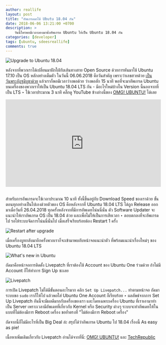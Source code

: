 ```yaml
---
author: reallife
layout: post
title: "อัพเกรดมาใช้ Ubutu 18.04 กัน"
date: 2018-06-06 13:21:00 +0700
description: >
    วันนี้ใครพอมีเวลาลองมานั่งอัพเกรด Ubuntu ให้เป็น Ubuntu 18.04 กัน
categories: [developer]
tags: [ubuntu, sdeesreallife]
comments: true
---
```

![Upgrade to Ubuntu 18.04](https://res.cloudinary.com/sdees-reallife/image/upload/v1528266842/Screenshot_from_2018-06-06_13-30-14.png)

หลังจากที่พวกเราได้เปลี่ยนมาฝักใฝ่กับเส้นทางสาย Open Source ด้วยการหันมาใช้ Ubuntu 17.10 เป็น OS หลักอย่างเต็มตัว ในวันนี้ 06.06.2018 คือวันสำคัญ เพราะว่าเลขสวยด้วย [เป็นวันพระอัฏฐมีบูชาด้วย](https://www.sdee.co/sdees/2018/01/24/buddhist-holy-days-2018/) แล้วเราก็พอมีเวลาว่างพอด้วย ว่างพอสัก 15 นาที พอที่จะมาอัพเกรด Ubuntu บนเครื่องของพวกเราให้เป็น Ubuntu 18.04 LTS กัน - มีอะไรใหม่บ้างใน Version นี้นอกจากที่เป็น LTS ‣ ใช้เวลาประมาณ 3 นาที คลิ๊กดู YouTube ข้างล่างนี้ของ [OMG! UBUNTU!](https://www.youtube.com/user/omgubuntu) ได้เลย

<div style="position:relative;width:100%;height:0;padding-bottom:56.25%;">
<iframe style="width:100%;height:100%;position:absolute;top:0;left:0;" src="https://www.youtube.com/embed/ONXfL6evR0Q" frameborder="0" allow="autoplay; encrypted-media" allowfullscreen>
</iframe>
</div><br/>

สำหรับการอัพเกรดจะใช้เวลาประมาณ 10 นาที ทั้งนี้ขึ้นอยู่กับ Download Speed ของเราด้วย ขั้นตอนทุกอย่างเป็นไปเองด้วยตัวของ OS คือหลังจากที่ Ubuntu 18.04 LTS ได้ถูก Release ออกมาเมื่อวันที่ 26.04.2018 ทุกครั้งหลังจากที่มีการอัพเดทโน่นนี่นั่น ตัว Software Updater จะแนะนำให้เราอัพเกรด OS เป็น 18.04 ด้วย และเพื่อไม่ให้เป็นการเสียเวลา ‣ ตอบตกลงที่จะอัพเกรดไป รอให้ระบบจัดการโน่นนี่นั่นไป เมื่อเสร็จเรียบร้อยต้อง Restart 1 ครั้ง

![Restart after upgrade](https://res.cloudinary.com/sdees-reallife/image/upload/c_crop,x_2000,y_50,w_1000,h_750/w_400,c_scale/Screenshot_from_2018-06-06_12-12-10.png)

เมื่อเครื่องบูทกลับมาอีกครั้งพวกเราก็จะเข้ามาพบกับหน้าจอแนะนำตัว ที่พร้อมแนะนำเรื่องใหม่ๆ ของ Ubuntu 18.04 LTS

![What's new in Ubuntu](https://res.cloudinary.com/sdees-reallife/image/upload/c_crop,x_180,y_50,w_1000,h_750/w_400,c_scale/Screenshot_from_2018-06-06_12-14-43.png)

ถัดมาคือหน้าจอการติดตั้ง Livepatch ที่เราต้องใช้ Account ของ Ubuntu One ร่วมด้วย ถ้าไม่มี Account ก็ให้ทำการ Sign Up ซะเลย

![Livepatch](https://res.cloudinary.com/sdees-reallife/image/upload/c_crop,x_180,y_50,w_1000,h_750/w_400,c_scale/Screenshot_from_2018-06-06_12-21-26.png)

การเปิด Livepatch ไม่ได้มีขั้นตอนอะไรมาก คลิก `Set Up Livepatch...` ทำตามหน้าจอ ถัดมาระบบขอ `sudo` เราก็ให้ไป แล้วพอใส่ Ubuntu One Account ก็เรียบร้อย ‣ ผลลัพธ์จากการ Set Up Livepatch อันนี้จะมีผลดีมากกับเครื่องของเรา และโดยเฉพาะเครื่อง Ubuntu ที่เราเอามาทำเป็น Server เพราะเวลามีอัพเดทที่เกี่ยวกับ Kernel หรือ Security ต่างๆ ระบบจะทำอัพเดทให้ในแบบที่ไม่ต้องมีการ Reboot เครื่อง ขอย้ำตรงที่ "ไม่ต้องมีการ Reboot เครื่อง"

ถัดจากนี้ก็ไม่มีอะไรที่เป็น Big Deal ล่ะ สรุปได้ว่าอัพเกรด Ubuntu ไป 18.04 เรื่องนี้ As easy as pie!

เนื้อหาเพิ่มเติมเกี่ยวกับ Livepatch อ่านได้จากที่นี่: [OMG! UBUNTU!](https://www.omgubuntu.co.uk/2018/04/enable-live-patch-kernel-updates-in-ubuntu-18-04) และ [TechRepublic](https://www.techrepublic.com/article/how-to-set-up-livepatch-and-the-information-gathering-tool-in-ubuntu-18-04/)

